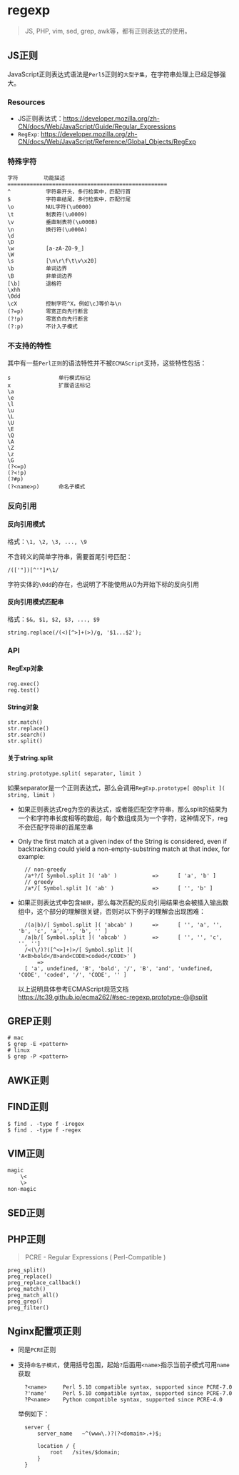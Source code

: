 # regexp


> JS, PHP, vim, sed, grep, awk等，都有正则表达式的使用。


## JS正则

JavaScript正则表达式语法是`Perl5`正则的`大型子集`，在字符串处理上已经足够强大。

### Resources

* JS正则表达式：<https://developer.mozilla.org/zh-CN/docs/Web/JavaScript/Guide/Regular_Expressions>
* `RegExp`: <https://developer.mozilla.org/zh-CN/docs/Web/JavaScript/Reference/Global_Objects/RegExp>


### 特殊字符

    字符        功能描述
    ==================================================
    ^           字符串开头，多行检索中，匹配行首
    $           字符串结尾，多行检索中，匹配行尾
    \o          NUL字符(\u0000)
    \t          制表符(\u0009)
    \v          垂直制表符(\u000B)
    \n          换行符(\u000A)
    \d
    \D
    \w          [a-zA-Z0-9_]
    \W
    \s          [\n\r\f\t\v\x20] 
    \b          单词边界
    \B          非单词边界
    [\b]        退格符
    \xhh
    \0dd 
    \cX         控制字符^X，例如\cJ等价与\n
    (?=p)       零宽正向先行断言
    (?!p)       零宽负向先行断言
    (?:p)       不计入子模式


### 不支持的特性 

其中有一些`Perl正则`的语法特性并不被`ECMAScript`支持，这些特性包括：

    s               单行模式标记
    x               扩展语法标记
    \a
    \e
    \l
    \u
    \L
    \U
    \E
    \Q
    \A
    \Z
    \z
    \G
    (?<=p)
    (?<!p)
    (?#p)
    (?<name>p)      命名子模式 



### 反向引用


#### 反向引用模式


格式：`\1, \2, \3, ..., \9`

不含转义的简单字符串，需要首尾引号匹配：

    /(['"])[^'"]*\1/

字符实体的`\0dd`的存在，也说明了不能使用从0为开始下标的反向引用




#### 反向引用模式匹配串


格式：`$&, $1, $2, $3, ..., $9`

    string.replace(/(<)[^>]+(>)/g, '$1...$2');

    
### API

#### RegExp对象

    reg.exec()
    reg.test()

#### String对象

    str.match()
    str.replace()
    str.search()
    str.split()

#### 关于string.split

    string.prototype.split( separator, limit )

如果separator是一个正则表达式，那么会调用`RegExp.prototype[ @@split ]( string, limit )`

* 如果正则表达式reg为空的表达式，或者能匹配空字符串，那么split的结果为一个和字符串长度相等的数组，每个数组成员为一个字符，这种情况下，reg不会匹配字符串的首尾空串
* Only the first match at a given index of the String is considered, even if backtracking could yield a non-empty-substring match at that index, for example:

        // non-greedy
        /a*?/[ Symbol.split ]( 'ab' )           =>      [ 'a', 'b' ]
        // greedy
        /a*/[ Symbol.split ]( 'ab' )            =>      [ '', 'b' ]

* 如果正则表达式中包含`捕获`，那么每次匹配的反向引用结果也会被插入输出数组中，这个部分的理解很关键，否则对以下例子的理解会出现困难：

        /(a|b)/[ Symbol.split ]( 'abcab' )      =>      [ '', 'a', '', 'b', 'c', 'a', '', 'b', '' ]
        /a|b/[ Symbol.split ]( 'abcab' )        =>      [ '', '', 'c', '', '']
        /<(\/)?([^<>]+)>/[ Symbol.split ]( 'A<B>bold</B>and<CODE>coded</CODE>' )
            => 
        [ 'a', undefined, 'B', 'bold', '/', 'B', 'and', 'undefined, 'CODE', 'coded', '/', 'CODE', '' ]

    以上说明具体参考ECMAScript规范文档 <https://tc39.github.io/ecma262/#sec-regexp.prototype-@@split>



## GREP正则

    # mac
    $ grep -E <pattern>
    # linux
    $ grep -P <pattern>



## AWK正则

## FIND正则

    $ find . -type f -iregex
    $ find . -type f -regex

## VIM正则

    magic
        \<
        \>
    non-magic



## SED正则 


## PHP正则

> PCRE - Regular Expressions ( Perl-Compatible )

    preg_split()
    preg_replace()
    preg_replace_callback()
    preg_match()
    preg_match_all()
    preg_grep()
    preg_filter()



## Nginx配置项正则

* 同是`PCRE`正则
* 支持`命名子模式`，使用括号包围，起始`?`后面用`<name>`指示当前子模式可用`name`获取

        ?<name>	    Perl 5.10 compatible syntax, supported since PCRE-7.0
        ?'name'	    Perl 5.10 compatible syntax, supported since PCRE-7.0
        ?P<name>    Python compatible syntax, supported since PCRE-4.0 

    举例如下：

        server {
            server_name   ~^(www\.)?(?<domain>.+)$;

            location / {
                root   /sites/$domain;
            }
        }


